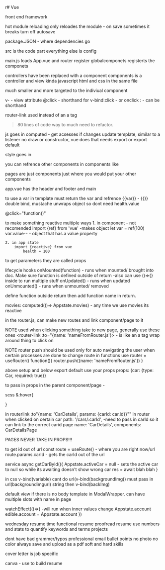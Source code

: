 r# Vue

front end framework

hot module reloading only reloades the module - on save
sometimes it breaks
turn off autosave


package.JSON - where dependencies go

src is the code part everything else is config

main.js loads App.vue and router
register globalcomponets registerts the componets 

controllers have been replaced with a component 
components is a controller and view kinda
javascript html and css in the same file

much smaller and more targeted to the indiviual component

v-    - view attribute
@click - shorthand for v-bind:click - or onclick
: - can be shorthand

router-link used instead of an a tag

>80 lines of code way to much need to refactor.

js goes in <script></script>
    computed - get acsesses if changes update template, similar to a listener
    no draw or constructor, vue does that
    needs export or export default


style goes in <style></style>

you can refrence other components in components like
<component/>

pages are just components just where you would put your other components

app.vue has the header and footer and main


to use a var in template
must return the var and refrence {{var}}  - {{}} double bind, mustache unwraps object so dont need health.value

@click="function()"

to make something reactive multiple ways
    1. in component - not recomended
        import {ref} from 'vue'    -makes object
            let var = ref(100)
            var.value--  - object that has a value property

    2. in app state
        import {reactive} from vue
            health = 100
to get parameters they are called props


lifecycle hooks
onMounted(function) - runs when mounted/ brought into doc. Make sure function is defined outside of return
-also can use ()=>{} inside to run multiple stuff
onUpdated() - runs when updated
onUnmounted() - runs when unmounted/ removed

define function outside return then add function name in return.

movies: computed(()=> Appstate.movies) - any time we use movies its reactive


in the router.js, can make new routes and link component/page to it

NOTE used when clicking something take to new page, generally use these ones
<router-link :to="{name: 'nameFromRouter.js'}> </router-link> - is like an a tag wrap around thing to click on

NOTE router push should be used only for auto navigating the user when certain processes are done
to change route in functions use
    router = useRouter()
    function(){
        router.push({name: 'nameFromRouter.js'})
    }

above setup and below export default use your props
props: {car: {type: Car, required: true}}

to pass in props in the parent component/page
<MyComponent :car="car" :id="car.id" etc./> -

scss
&:hover{

}

in routerlink :to"{name: 'CarDetails', params: {carId: car.id}}""
in router when clicked on certain car
path: '/cars/:carId', -need to pass in carId so it can link to the correct carid page
name: 'CarDetails',
components: CarDetailsPage

PAGES NEVER TAKE IN PROPS!!!

to get id out of url
const route = useRoute()   - where you are right now/url
route.params.carId  - gets the carId out of the url

service
async getCarById(){
    Appstate.activeCar = null   - sets the active car to null so while its awaiting doesn't show wrong car
    res = await blah blah
}

in css v-bind(variable)
cant do url(v-bind(backgroundImg))
must pass in url(backgroundimgurl) string
then
v-bind(backImg)

<slot name="body">
default view if there is no body template
</slot> in ModalWrapper. can have multiple slots with name
in page
<ModalWrapper> 
    <template #body>
        hello   - can and should be another component but can pass in anything
    </template>
</ModalWrapper>

watchEffect(()=>{  -will run when inner values change
    Appstate.account
    edible.account = Appstate.account
})




















wednesday resume time
functional resume
proofread resume
use numbers and stats to quantify
keywords and terms
projects


dont have bad grammer/typos
    professional email
    bullet points
    no photo
    no color
    always save and upload as a pdf
soft and hard skills



cover letter is job specific

canva - use to build resume












            



